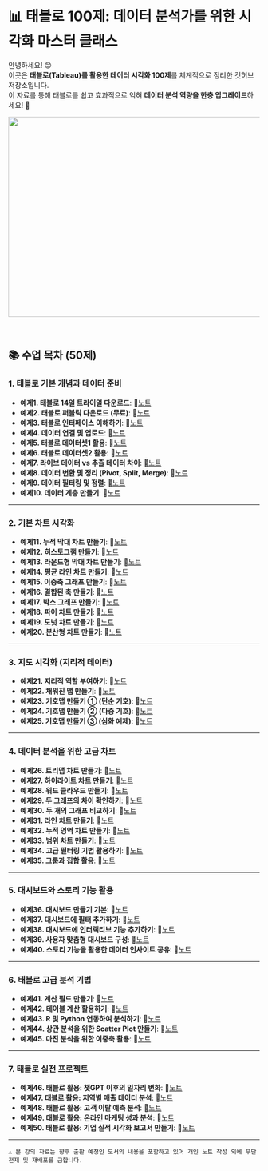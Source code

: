 # 📊 태블로 100제: 데이터 분석가를 위한 시각화 마스터 클래스

안녕하세요! 😊  
이곳은 **태블로(Tableau)를 활용한 데이터 시각화 100제**를 체계적으로 정리한 깃허브 저장소입니다.  
이 자료를 통해 태블로를 쉽고 효과적으로 익혀 **데이터 분석 역량을 한층 업그레이드**하세요! 🚀  

<img src="https://github.com/oracleyu01/python_class_dap/blob/main/data/tableau.png" width="600" height="400">

&nbsp;  

## 📚 수업 목차 (50제)

### **1. 태블로 기본 개념과 데이터 준비**
- **예제1. 태블로 14일 트라이얼 다운로드**: 📄[노트](#)  
- **예제2. 태블로 퍼블릭 다운로드 (무료)**: 📄[노트](#)  
- **예제3. 태블로 인터페이스 이해하기**: 📄[노트](#)  
- **예제4. 데이터 연결 및 업로드**: 📄[노트](#)  
- **예제5. 태블로 데이터셋1 활용**: 📄[노트](#)  
- **예제6. 태블로 데이터셋2 활용**: 📄[노트](#)  
- **예제7. 라이브 데이터 vs 추출 데이터 차이**: 📄[노트](#)  
- **예제8. 데이터 변환 및 정리 (Pivot, Split, Merge)**: 📄[노트](#)  
- **예제9. 데이터 필터링 및 정렬**: 📄[노트](#)  
- **예제10. 데이터 계층 만들기**: 📄[노트](#)  

---

### **2. 기본 차트 시각화**
- **예제11. 누적 막대 차트 만들기**: 📄[노트](#)  
- **예제12. 히스토그램 만들기**: 📄[노트](#)  
- **예제13. 라운드형 막대 차트 만들기**: 📄[노트](#)  
- **예제14. 평균 라인 차트 만들기**: 📄[노트](#)  
- **예제15. 이중축 그래프 만들기**: 📄[노트](#)  
- **예제16. 결합된 축 만들기**: 📄[노트](#)  
- **예제17. 박스 그래프 만들기**: 📄[노트](#)  
- **예제18. 파이 차트 만들기**: 📄[노트](#)  
- **예제19. 도넛 차트 만들기**: 📄[노트](#)  
- **예제20. 분산형 차트 만들기**: 📄[노트](#)  

---

### **3. 지도 시각화 (지리적 데이터)**
- **예제21. 지리적 역할 부여하기**: 📄[노트](#)  
- **예제22. 채워진 맵 만들기**: 📄[노트](#)  
- **예제23. 기호맵 만들기 ① (단순 기호)**: 📄[노트](#)  
- **예제24. 기호맵 만들기 ② (다중 기호)**: 📄[노트](#)  
- **예제25. 기호맵 만들기 ③ (심화 예제)**: 📄[노트](#)  

---

### **4. 데이터 분석을 위한 고급 차트**
- **예제26. 트리맵 차트 만들기**: 📄[노트](#)  
- **예제27. 하이라이트 차트 만들기**: 📄[노트](#)  
- **예제28. 워드 클라우드 만들기**: 📄[노트](#)  
- **예제29. 두 그래프의 차이 확인하기**: 📄[노트](#)  
- **예제30. 두 개의 그래프 비교하기**: 📄[노트](#)  
- **예제31. 라인 차트 만들기**: 📄[노트](#)  
- **예제32. 누적 영역 차트 만들기**: 📄[노트](#)  
- **예제33. 범위 차트 만들기**: 📄[노트](#)  
- **예제34. 고급 필터링 기법 활용하기**: 📄[노트](#)  
- **예제35. 그룹과 집합 활용**: 📄[노트](#)  

---

### **5. 대시보드와 스토리 기능 활용**
- **예제36. 대시보드 만들기 기본**: 📄[노트](#)  
- **예제37. 대시보드에 필터 추가하기**: 📄[노트](#)  
- **예제38. 대시보드에 인터랙티브 기능 추가하기**: 📄[노트](#)  
- **예제39. 사용자 맞춤형 대시보드 구성**: 📄[노트](#)  
- **예제40. 스토리 기능을 활용한 데이터 인사이트 공유**: 📄[노트](#)  

---

### **6. 태블로 고급 분석 기법**
- **예제41. 계산 필드 만들기**: 📄[노트](#)  
- **예제42. 테이블 계산 활용하기**: 📄[노트](#)  
- **예제43. R 및 Python 연동하여 분석하기**: 📄[노트](#)  
- **예제44. 상관 분석을 위한 Scatter Plot 만들기**: 📄[노트](#)  
- **예제45. 마진 분석을 위한 이중축 활용**: 📄[노트](#)  

---

### **7. 태블로 실전 프로젝트**
- **예제46. 태블로 활용: 챗GPT 이후의 일자리 변화**: 📄[노트](#)  
- **예제47. 태블로 활용: 지역별 매출 데이터 분석**: 📄[노트](#)  
- **예제48. 태블로 활용: 고객 이탈 예측 분석**: 📄[노트](#)  
- **예제49. 태블로 활용: 온라인 마케팅 성과 분석**: 📄[노트](#)  
- **예제50. 태블로 활용: 기업 실적 시각화 보고서 만들기**: 📄[노트](#)  

---

`⚠️ 본 강의 자료는 향후 출판 예정인 도서의 내용을 포함하고 있어 개인 노트 작성 외에 무단 전재 및 재배포를 금합니다.`  
